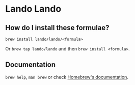 # Lando Lando

## How do I install these formulae?

`brew install lando/lando/<formula>`

Or `brew tap lando/lando` and then `brew install <formula>`.

## Documentation

`brew help`, `man brew` or check [Homebrew's documentation](https://docs.brew.sh).
